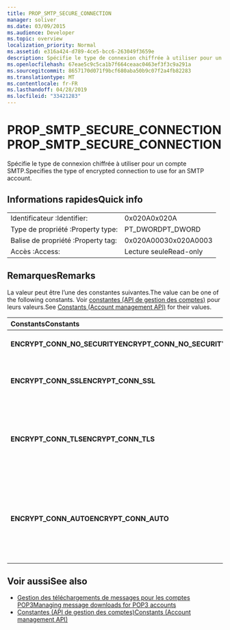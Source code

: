 ```yaml
---
title: PROP_SMTP_SECURE_CONNECTION
manager: soliver
ms.date: 03/09/2015
ms.audience: Developer
ms.topic: overview
localization_priority: Normal
ms.assetid: e316a424-d789-4ce5-bcc6-263049f3659e
description: Spécifie le type de connexion chiffrée à utiliser pour un compte SMTP.
ms.openlocfilehash: 67eae5c9c5ca1b7f664ceaac0463ef3f3c9a291a
ms.sourcegitcommit: 8657170d071f9bcf680aba50b9c07f2a4fb82283
ms.translationtype: MT
ms.contentlocale: fr-FR
ms.lasthandoff: 04/28/2019
ms.locfileid: "33421283"
---
```

# <a name="prop_smtp_secure_connection"></a><span data-ttu-id="f52f9-103">PROP_SMTP_SECURE_CONNECTION</span><span class="sxs-lookup"><span data-stu-id="f52f9-103">PROP_SMTP_SECURE_CONNECTION</span></span>

<span data-ttu-id="f52f9-104">Spécifie le type de connexion chiffrée à utiliser pour un compte SMTP.</span><span class="sxs-lookup"><span data-stu-id="f52f9-104">Specifies the type of encrypted connection to use for an SMTP account.</span></span>
  
## <a name="quick-info"></a><span data-ttu-id="f52f9-105">Informations rapides</span><span class="sxs-lookup"><span data-stu-id="f52f9-105">Quick info</span></span>

|||
|:-----|:-----|
|<span data-ttu-id="f52f9-106">Identificateur :</span><span class="sxs-lookup"><span data-stu-id="f52f9-106">Identifier:</span></span>  <br/> |<span data-ttu-id="f52f9-107">0x020A</span><span class="sxs-lookup"><span data-stu-id="f52f9-107">0x020A</span></span>  <br/> |
|<span data-ttu-id="f52f9-108">Type de propriété :</span><span class="sxs-lookup"><span data-stu-id="f52f9-108">Property type:</span></span>  <br/> |<span data-ttu-id="f52f9-109">PT_DWORD</span><span class="sxs-lookup"><span data-stu-id="f52f9-109">PT_DWORD</span></span>  <br/> |
|<span data-ttu-id="f52f9-110">Balise de propriété :</span><span class="sxs-lookup"><span data-stu-id="f52f9-110">Property tag:</span></span>  <br/> |<span data-ttu-id="f52f9-111">0x020A0003</span><span class="sxs-lookup"><span data-stu-id="f52f9-111">0x020A0003</span></span>  <br/> |
|<span data-ttu-id="f52f9-112">Accès :</span><span class="sxs-lookup"><span data-stu-id="f52f9-112">Access:</span></span>  <br/> |<span data-ttu-id="f52f9-113">Lecture seule</span><span class="sxs-lookup"><span data-stu-id="f52f9-113">Read-only</span></span>  <br/> |
   
## <a name="remarks"></a><span data-ttu-id="f52f9-114">Remarques</span><span class="sxs-lookup"><span data-stu-id="f52f9-114">Remarks</span></span>

<span data-ttu-id="f52f9-115">La valeur peut être l’une des constantes suivantes.</span><span class="sxs-lookup"><span data-stu-id="f52f9-115">The value can be one of the following constants.</span></span> <span data-ttu-id="f52f9-116">Voir [constantes (API de gestion des comptes)](constants-account-management-api.md) pour leurs valeurs.</span><span class="sxs-lookup"><span data-stu-id="f52f9-116">See [Constants (Account management API)](constants-account-management-api.md) for their values.</span></span> 
  
|<span data-ttu-id="f52f9-117">**Constants**</span><span class="sxs-lookup"><span data-stu-id="f52f9-117">**Constants**</span></span>|<span data-ttu-id="f52f9-118">**Description**</span><span class="sxs-lookup"><span data-stu-id="f52f9-118">**Description**</span></span>|
|:-----|:-----|
|<span data-ttu-id="f52f9-119">**ENCRYPT_CONN_NO_SECURITY**</span><span class="sxs-lookup"><span data-stu-id="f52f9-119">**ENCRYPT_CONN_NO_SECURITY**</span></span> <br/> |<span data-ttu-id="f52f9-120">N’utilisez aucun chiffrement.</span><span class="sxs-lookup"><span data-stu-id="f52f9-120">Do not use any encryption.</span></span>  <br/> |
|<span data-ttu-id="f52f9-121">**ENCRYPT_CONN_SSL**</span><span class="sxs-lookup"><span data-stu-id="f52f9-121">**ENCRYPT_CONN_SSL**</span></span> <br/> |<span data-ttu-id="f52f9-122">Utiliser le chiffrement SSL (Secure Socket Layer).</span><span class="sxs-lookup"><span data-stu-id="f52f9-122">Use Secure Socket Layer (SSL) encryption.</span></span>  <br/> |
|<span data-ttu-id="f52f9-123">**ENCRYPT_CONN_TLS**</span><span class="sxs-lookup"><span data-stu-id="f52f9-123">**ENCRYPT_CONN_TLS**</span></span> <br/> |<span data-ttu-id="f52f9-124">Utiliser le protocole de chiffrement et d’authentification TLS (Transport Layer Security).</span><span class="sxs-lookup"><span data-stu-id="f52f9-124">Use Transport Layer Security (TLS) encryption and authentication protocol.</span></span>  <br/> |
|<span data-ttu-id="f52f9-125">**ENCRYPT_CONN_AUTO**</span><span class="sxs-lookup"><span data-stu-id="f52f9-125">**ENCRYPT_CONN_AUTO**</span></span> <br/> |<span data-ttu-id="f52f9-126">Détectez et utilisez automatiquement la méthode de chiffrement prise en charge par le serveur de messagerie.</span><span class="sxs-lookup"><span data-stu-id="f52f9-126">Automatically detect and use the encryption method supported by the mail server.</span></span>  <br/> |
   
## <a name="see-also"></a><span data-ttu-id="f52f9-127">Voir aussi</span><span class="sxs-lookup"><span data-stu-id="f52f9-127">See also</span></span>

- [<span data-ttu-id="f52f9-128">Gestion des téléchargements de messages pour les comptes POP3</span><span class="sxs-lookup"><span data-stu-id="f52f9-128">Managing message downloads for POP3 accounts</span></span>](managing-message-downloads-for-pop3-accounts.md) 
- [<span data-ttu-id="f52f9-129">Constantes (API de gestion des comptes)</span><span class="sxs-lookup"><span data-stu-id="f52f9-129">Constants (Account management API)</span></span>](constants-account-management-api.md)

